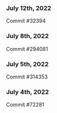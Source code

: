 ### July 12th, 2022

Commit #32394

### July 8th, 2022

Commit #294081

### July 5th, 2022

Commit #314353


### July 4th, 2022

Commit #72281
